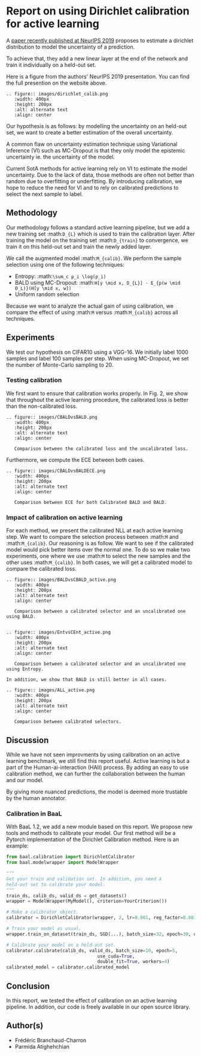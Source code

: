 # Report on using Dirichlet calibration for active learning

A [paper recently published at NeurIPS 2019](https://dirichletcal.github.io/) proposes to estimate a dirichlet distribution to model the uncertainty of a prediction.

To achieve that, they add a new linear layer at the end of the network and train it individually on a held-out set. 

Here is a figure from the authors' NeurIPS 2019 presentation. You can find the full presention on the website above.

```eval_rst
.. figure:: images/dirichlet_calib.png
   :width: 400px
   :height: 200px
   :alt: alternate text
   :align: center
```

Our hypothesis is as follows: by modelling the uncertainty on an held-out set, we want to create a better estimation of the overall uncertainty.

A common flaw on uncertainty estimation technique using Variational Inference (VI) such as MC-Dropout is that they only model the epistemic uncertainty ie. the uncertainty of the model.


Current SotA methods for active learning rely on VI to estimate the model uncertainty. Due to the lack of data, those methods are often not better than random due to overfitting or underfitting. By introducing calibration, we hope to reduce the need for VI and to rely on calibrated predictions to select the next sample to label.


## Methodology

Our methodology follows a standard active learning pipeline, but we add a new training set :math:`D_{L}` which is used to train the calibration layer. After training the model on the training set :math:`D_{train}` to convergence, we train it on this held-out set and train the newly added layer.

We call the augmented model :math:`M_{calib}`. We perform the sample selection using one of the following techniques:

* Entropy: :math:`\sum_c p_i \log(p_i)`
* BALD using MC-Dropout: :math:`H[y \mid x, D_{L}] - E_{p(w \mid D_L)}(H[y \mid x, w])`
* Uniform random selection

Because we want to analyze the actual gain of using calibration, we compare the effect of using :math:`M` versus :math:`M_{calib}` across all techniques.

## Experiments

We test our hypothesis on CIFAR10 using a VGG-16. We initially label 1000 samples and label 100 samples per step. When using MC-Dropout, we set the number of Monte-Carlo sampling to 20.

### Testing calibration

We first want to ensure that calibration works properly. In Fig. 2, we show that throughout the active learning procedure, the calibrated loss is better than the non-calibrated loss.

```eval_rst
.. figure:: images/CBALDvsBALD.png
   :width: 400px
   :height: 200px
   :alt: alternate text
   :align: center
   
   Comparison between the calibrated loss and the uncalibrated loss.
```


Furthermore, we compute the ECE between both cases.

```eval_rst
.. figure:: images/CBALDvsBALDECE.png
   :width: 400px
   :height: 200px
   :alt: alternate text
   :align: center
   
   Comparison between ECE for both Calibrated BALD and BALD.
```


### Impact of calibration on active learning

For each method, we present the calibrated NLL at each active learning step.
We want to compare the selection process between :math:`M` and :math:`M_{calib}`.
Our reasoning is as follow. We want to see if the calibrated model would pick better items over the normal one.
To do so we make two experiments, one where we use :math:`M` to select the new samples and the other uses :math:`M_{calib}`.
In both cases, we will get a calibrated model to compare the calibrated loss.

```eval_rst
.. figure:: images/BALDvsCBALD_active.png
   :width: 400px
   :height: 200px
   :alt: alternate text
   :align: center
   
   Comparison between a calibrated selector and an uncalibrated one using BALD.
   
 
.. figure:: images/EntvsCEnt_active.png
   :width: 400px
   :height: 200px
   :alt: alternate text
   :align: center
   
   Comparison between a calibrated selector and an uncalibrated one using Entropy.

In addition, we show that BALD is still better in all cases.

.. figure:: images/ALL_active.png
   :width: 400px
   :height: 200px
   :alt: alternate text
   :align: center
   
   Comparison between calibrated selectors.
```

## Discussion

While we have not seen improvments by using calibration on an active learning benchmark, we still find this report useful. Active learning is but a part of the Human-ai-interaction (HAII) process. By adding an easy to use calibration method, we can further the collaboration between the human and our model. 

By giving more nuanced predictions, the model is deemed more trustable by the human annotator. 


### Calibration in BaaL

With BaaL 1.2, we add a new module based on this report. We propose new tools and methods to calibrate your model. Our first method will be a Pytorch implementation of the Dirichlet Calibration method. Here is an example:

```python
from baal.calibration import DirichletCalibrator
from baal.modelwrapper import ModelWrapper

"""
Get your train and validation set. In addition, you need a
held-out set to calibrate your model.
"""
train_ds, calib_ds, valid_ds = get_datasets()
wrapper = ModelWrapper(MyModel(), criterion=YourCriterion())

# Make a calibrator object.
calibrator = DirichletCalibrator(wrapper, 2, lr=0.001, reg_factor=0.001)

# Train your model as usual.
wrapper.train_on_dataset(train_ds, SGD(...), batch_size=32, epoch=30, use_cuda=True)

# Calibrate your model on a held-out set.
calibrator.calibrate(calib_ds, valid_ds, batch_size=10, epoch=5,
                                  use_cuda=True,
                                  double_fit=True, workers=4)
calibrated_model = calibrator.calibrated_model
```


## Conclusion

In this report, we tested the effect of calibration on an active learning pipeline. In addition, our code is freely available in our open source library.

## Author(s)
- Frédéric Branchaud-Charron
- Parmida Atighehchian